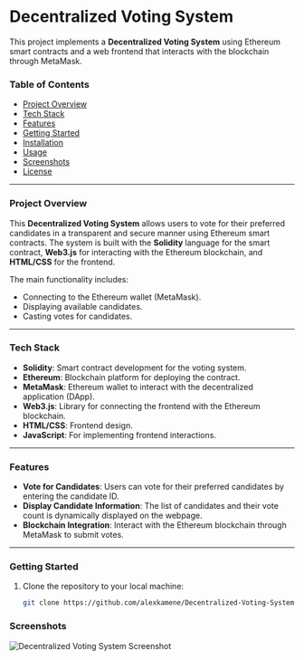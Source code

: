 # Decentralized Voting System

This project implements a **Decentralized Voting System** using Ethereum smart contracts and a web frontend that interacts with the blockchain through MetaMask.

### Table of Contents

- [Project Overview](#project-overview)
- [Tech Stack](#tech-stack)
- [Features](#features)
- [Getting Started](#getting-started)
- [Installation](#installation)
- [Usage](#usage)
- [Screenshots](#screenshots)
- [License](#license)

---

### Project Overview

This **Decentralized Voting System** allows users to vote for their preferred candidates in a transparent and secure manner using Ethereum smart contracts. The system is built with the **Solidity** language for the smart contract, **Web3.js** for interacting with the Ethereum blockchain, and **HTML/CSS** for the frontend.

The main functionality includes:
- Connecting to the Ethereum wallet (MetaMask).
- Displaying available candidates.
- Casting votes for candidates.

---

### Tech Stack

- **Solidity**: Smart contract development for the voting system.
- **Ethereum**: Blockchain platform for deploying the contract.
- **MetaMask**: Ethereum wallet to interact with the decentralized application (DApp).
- **Web3.js**: Library for connecting the frontend with the Ethereum blockchain.
- **HTML/CSS**: Frontend design.
- **JavaScript**: For implementing frontend interactions.

---

### Features

- **Vote for Candidates**: Users can vote for their preferred candidates by entering the candidate ID.
- **Display Candidate Information**: The list of candidates and their vote count is dynamically displayed on the webpage.
- **Blockchain Integration**: Interact with the Ethereum blockchain through MetaMask to submit votes.

---

### Getting Started

1. Clone the repository to your local machine:
   ```bash
   git clone https://github.com/alexkamene/Decentralized-Voting-System.git
   

### Screenshots

![Decentralized Voting System Screenshot](image.png)


